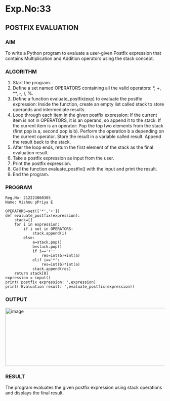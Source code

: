 # Exp.No:33  
## POSTFIX EVALUATION

### AIM  
To write a Python program to evaluate a user-given Postfix expression that contains Multiplication and Addition operators using the stack concept.

### ALGORITHM

1. Start the program.
2. Define a set named OPERATORS containing all the valid operators: *, +, **, -, /, %.
3. Define a function evaluate_postfix(exp) to evaluate the postfix expression:
      Inside the function, create an empty list called stack to store operands and intermediate results.
4. Loop through each item in the given postfix expression:
       If the current item is not in OPERATORS, it is an operand, so append it to the stack.
       If the current item is an operator:
           Pop the top two elements from the stack (first pop is a, second pop is b).
           Perform the operation b <operator> a depending on the current operator.
           Store the result in a variable called result.
           Append the result back to the stack.
5. After the loop ends, return the first element of the stack as the final evaluation result.
6. Take a postfix expression as input from the user.
7. Print the postfix expression.
8. Call the function evaluate_postfix() with the input and print the result.
9. End the program.

### PROGRAM
```
Reg.No: 212223060305
Name: Vishnu pPriya E

OPERATORS=set(['*','+']) 
def evaluate_postfix(expression):
    stack=[] 
    for i in expression:
        if i not in OPERATORS:
            stack.append(i)  
        else:
            a=stack.pop()  
            b=stack.pop()
            if i=='+':
                res=int(b)+int(a)  
            elif i=='*':
                res=int(b)*int(a)
            stack.append(res) 
    return stack[0]
expression = input()
print('postfix expression: ',expression)
print('Evaluation result: ',evaluate_postfix(expression))
```
### OUTPUT
<img width="817" height="183" alt="image" src="https://github.com/user-attachments/assets/565601a9-60d9-4eb7-a45e-83cfc793dfaa" />

### RESULT
The program evaluates the given postfix expression using stack operations and displays the final result.
